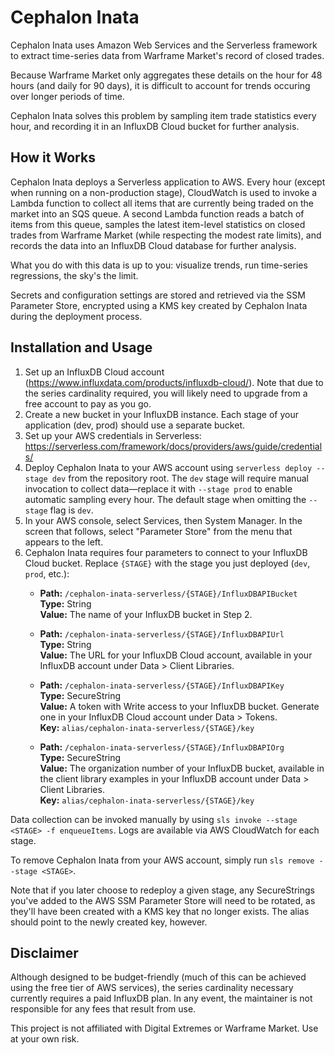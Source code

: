 # Cephalon Inata

Cephalon Inata uses Amazon Web Services and the Serverless framework to extract time-series data from Warframe Market's record of closed trades. 

Because Warframe Market only aggregates these details on the hour for 48 hours (and daily for 90 days), it is difficult to account for trends occuring over longer periods of time.

Cephalon Inata solves this problem by sampling item trade statistics every hour, and recording it in an InfluxDB Cloud bucket for further analysis.

## How it Works

Cephalon Inata deploys a Serverless application to AWS. Every hour (except when running on a non-production stage), CloudWatch is used to invoke a Lambda function to collect all items that are currently being traded on the market into an SQS queue. A second Lambda function reads a batch of items from this queue, samples the latest item-level statistics on closed trades from Warframe Market (while respecting the modest rate limits), and records the data into an InfluxDB Cloud database for further analysis. 

What you do with this data is up to you: visualize trends, run time-series regressions, the sky's the limit.

Secrets and configuration settings are stored and retrieved via the SSM Parameter Store, encrypted using a KMS key created by Cephalon Inata during the deployment process.

## Installation and Usage

1. Set up an InfluxDB Cloud account (<https://www.influxdata.com/products/influxdb-cloud/>). Note that due to the series cardinality required, you will likely need to upgrade from a free account to pay as you go.
2. Create a new bucket in your InfluxDB instance. Each stage of your application (dev, prod) should use a separate bucket.
3. Set up your AWS credentials in Serverless: <https://serverless.com/framework/docs/providers/aws/guide/credentials/>
4. Deploy Cephalon Inata to your AWS account using `serverless deploy --stage dev` from the repository root. The `dev` stage will require manual invocation to collect data—replace it with `--stage prod` to enable automatic sampling every hour. The default stage when omitting the `--stage` flag is `dev`.
5. In your AWS console, select Services, then System Manager. In the screen that follows, select "Parameter Store" from the menu that appears to the left.
6. Cephalon Inata requires four parameters to connect to your InfluxDB Cloud bucket. Replace `{STAGE}` with the stage you just deployed (`dev`, `prod`, etc.):
    * **Path:** `/cephalon-inata-serverless/{STAGE}/InfluxDBAPIBucket`<br>**Type:** String<br>**Value:** The name of your InfluxDB bucket in Step 2.
    
    * **Path:** `/cephalon-inata-serverless/{STAGE}/InfluxDBAPIUrl`<br>**Type:** String<br>**Value:** The URL for your InfluxDB Cloud account, available in your InfluxDB account under Data > Client Libraries.

    * **Path:** `/cephalon-inata-serverless/{STAGE}/InfluxDBAPIKey`<br>**Type:** SecureString<br>**Value:** A token with Write access to your InfluxDB bucket. Generate one in your InfluxDB Cloud account under Data > Tokens.<br>**Key:** `alias/cephalon-inata-serverless/{STAGE}/key`

    * **Path:** `/cephalon-inata-serverless/{STAGE}/InfluxDBAPIOrg`<br>**Type:** SecureString<br>**Value:** The organization number of your InfluxDB bucket, available in the client library examples in your InfluxDB account under Data > Client Libraries.<br> **Key:** `alias/cephalon-inata-serverless/{STAGE}/key`

Data collection can be invoked manually by using `sls invoke --stage <STAGE> -f enqueueItems`. Logs are available via AWS CloudWatch for each stage.

To remove Cephalon Inata from your AWS account, simply run `sls remove --stage <STAGE>`. 

Note that if you later choose to redeploy a given stage, any SecureStrings you've added to the AWS SSM Parameter Store will need to be rotated, as they'll have been created with a KMS key that no longer exists. The alias should point to the newly created key, however.

## Disclaimer

Although designed to be budget-friendly (much of this can be achieved using the free tier of AWS services), the series cardinality necessary currently requires a paid InfluxDB plan. In any event, the maintainer is not responsible for any fees that result from use.

This project is not affiliated with Digital Extremes or Warframe Market. Use at your own risk.